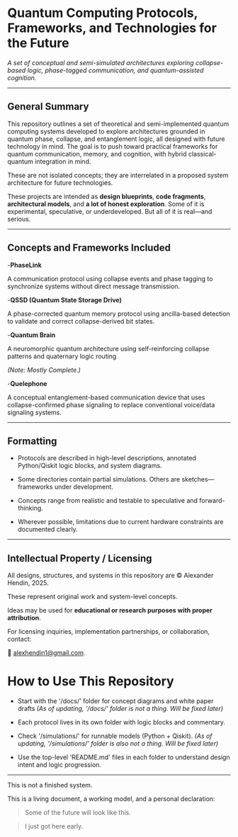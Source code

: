 # Quantum Computing Protocols, Frameworks, and Technologies for the Future

_A set of conceptual and semi-simulated architectures exploring collapse-based logic, phase-tagged communication, and quantum-assisted cognition._



---



## General Summary



This repository outlines a set of theoretical and semi-implemented quantum computing systems developed to explore architectures grounded in quantum phase, collapse, and entanglement logic, all designed with future technology in mind. The goal is to push toward practical frameworks for quantum communication, memory, and cognition, with hybrid classical-quantum integration in mind. 



These are not isolated concepts; they are interrelated in a proposed system architecture for future technologies.



These projects are intended as **design blueprints**, **code fragments**, **architectural models**, and **a lot of honest exploration**. Some of it is experimental, speculative, or underdeveloped. But all of it is real—and serious.



---



## Concepts and Frameworks Included



-**PhaseLink**

A communication protocol using collapse events and phase tagging to synchronize systems without direct message transmission.



-**QSSD (Quantum State Storage Drive)**

A phase-corrected quantum memory protocol using ancilla-based detection to validate and correct collapse-derived bit states.



-**Quantum Brain**

A neuromorphic quantum architecture using self-reinforcing collapse patterns and quaternary logic routing 

*(Note: Mostly Complete.)* 



-**Quelephone**

A conceptual entanglement-based communication device that uses collapse-confirmed phase signaling to replace conventional voice/data signaling systems.



---



## Formatting



- Protocols are described in high-level descriptions, annotated Python/Qiskit logic blocks, and system diagrams.

- Some directories contain partial simulations. Others are sketches—frameworks under development. 

-	Concepts range from realistic and testable to speculative and forward-thinking.

-	Wherever possible, limitations due to current hardware constraints are documented clearly.



---



## Intellectual Property / Licensing



All designs, structures, and systems in this repository are © Alexander Hendin, 2025.



These represent original work and system-level concepts.

Ideas may be used for **educational or research purposes with proper attribution**.

For licensing inquiries, implementation partnerships, or collaboration, contact:



📧 alexhendin1@gmail.com.



# How to Use This Repository

- Start with the '/docs/' folder for concept diagrams and white paper drafts
 *(As of updating, '/docs/' folder is not a thing. Will be fixed later)*

- Each protocol lives in its own folder with logic blocks and commentary.

- Check '/simulations/' for runnable models (Python + Qiskit).
 *(As of updating, '/simulations/' folder is also not a thing. Will be fixed later)*

- Use the top-level 'README.md' files in each folder to understand design intent and logic progression.



---



This is not a finished system.

This is a living document, a working model, and a personal declaration:



> Some of the future will look like this.

> I just got here early.
